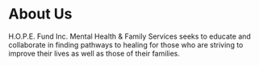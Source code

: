 # About Us

H.O.P.E. Fund Inc. Mental Health & Family Services seeks to educate and collaborate in finding pathways to healing for those who are striving to improve their lives as well as those of their families.
